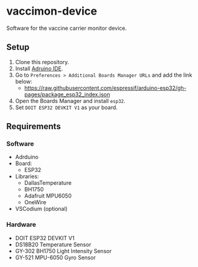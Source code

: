# vaccimon-device
Software for the vaccine carrier monitor device.

## Setup
1. Clone this repository.
2. Install [Adruino IDE](https://www.arduino.cc/en/software).
3. Go to `Preferences > Additional Boards Manager URLs` and add the link below:
    * https://raw.githubusercontent.com/espressif/arduino-esp32/gh-pages/package_esp32_index.json
4. Open the Boards Manager and install `esp32`.
5. Set `DOIT ESP32 DEVKIT V1` as your board.


## Requirements
### Software
* Adrduino
* Board:
    * ESP32
* Libraries:
    * DallasTemperature
    * BH1750
    * Adafruit MPU6050
    * OneWire
* VSCodium (optional)

### Hardware
* DOIT ESP32 DEVKIT V1
* DS18B20 Temperature Sensor
* GY-302 BH1750 Light Intensity Sensor
* GY-521 MPU-6050 Gyro Sensor
